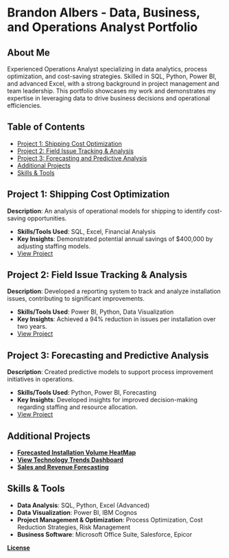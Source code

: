 # Brandon Albers - Data, Business, and Operations Analyst Portfolio

## About Me
Experienced Operations Analyst specializing in data analytics, process optimization, and cost-saving strategies. Skilled in SQL, Python, Power BI, and advanced Excel, with a strong background in project management and team leadership. This portfolio showcases my work and demonstrates my expertise in leveraging data to drive business decisions and operational efficiencies.

## Table of Contents
- [Project 1: Shipping Cost Optimization](#project-1-shipping-cost-optimization)
- [Project 2: Field Issue Tracking & Analysis](#project-2-field-issue-tracking--analysis)
- [Project 3: Forecasting and Predictive Analysis](#project-3-forecasting-and-predictive-analysis)
- [Additional Projects](#additional-projects)
- [Skills & Tools](#skills--tools)

## Project 1: Shipping Cost Optimization
**Description**: An analysis of operational models for shipping to identify cost-saving opportunities.
- **Skills/Tools Used**: SQL, Excel, Financial Analysis
- **Key Insights**: Demonstrated potential annual savings of $400,000 by adjusting staffing models.
- [View Project](link-to-project-folder)

## Project 2: Field Issue Tracking & Analysis
**Description**: Developed a reporting system to track and analyze installation issues, contributing to significant improvements.
- **Skills/Tools Used**: Power BI, Python, Data Visualization
- **Key Insights**: Achieved a 94% reduction in issues per installation over two years.
- [View Project](link-to-project-folder)

## Project 3: Forecasting and Predictive Analysis
**Description**: Created predictive models to support process improvement initiatives in operations.
- **Skills/Tools Used**: Python, Power BI, Forecasting
- **Key Insights**: Developed insights for improved decision-making regarding staffing and resource allocation.
- [View Project](link-to-project-folder)

## Additional Projects
- **[Forecasted Installation Volume HeatMap](link-to-project-folder)**
- **[View Technology Trends Dashboard](https://albers1991.github.io/Data-Driven-Insights-Business-Operations-Analysis-Portfolio/technology_trends_dashboard/tech_trends.html)**
- **[Sales and Revenue Forecasting](link-to-project-folder)**

## Skills & Tools
- **Data Analysis**: SQL, Python, Excel (Advanced)
- **Data Visualization**: Power BI, IBM Cognos
- **Project Management & Optimization**: Process Optimization, Cost Reduction Strategies, Risk Management
- **Business Software**: Microsoft Office Suite, Salesforce, Epicor





**[License](https://github.com/Albers1991/Data-Driven-Insights-Business-Operations-Analysis-Portfolio/blob/f6a739f78edff0082ae45546d15127a1993c0625/License)**

